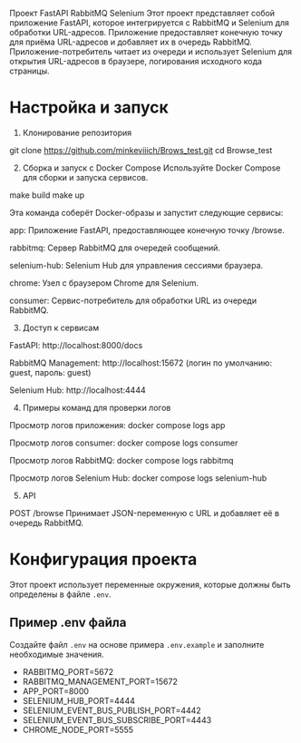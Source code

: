 Проект FastAPI RabbitMQ Selenium
Этот проект представляет собой приложение FastAPI, которое интегрируется с RabbitMQ и Selenium для обработки URL-адресов. Приложение предоставляет конечную точку для приёма URL-адресов и добавляет их в очередь RabbitMQ. Приложение-потребитель читает из очереди и использует Selenium для открытия URL-адресов в браузере, логирования исходного кода страницы.

# Настройка и запуск

1. Клонирование репозитория

git clone https://github.com/minkeviiich/Brows_test.git
cd Browse_test

2. Сборка и запуск с Docker Compose
Используйте Docker Compose для сборки и запуска сервисов.

make build
make up

Эта команда соберёт Docker-образы и запустит следующие сервисы:

app: Приложение FastAPI, предоставляющее конечную точку /browse.

rabbitmq: Сервер RabbitMQ для очередей сообщений.

selenium-hub: Selenium Hub для управления сессиями браузера.

chrome: Узел с браузером Chrome для Selenium.

consumer: Сервис-потребитель для обработки URL из очереди RabbitMQ.

3. Доступ к сервисам

FastAPI: http://localhost:8000/docs

RabbitMQ Management: http://localhost:15672 (логин по умолчанию: guest, пароль: guest)

Selenium Hub: http://localhost:4444

4. Примеры команд для проверки логов

Просмотр логов приложения:
docker compose logs app

Просмотр логов consumer:
docker compose logs consumer

Просмотр логов RabbitMQ:
docker compose logs rabbitmq

Просмотр логов Selenium Hub:
docker compose logs selenium-hub

5. API

POST /browse
Принимает JSON-переменную с URL и добавляет её в очередь RabbitMQ.

# Конфигурация проекта

Этот проект использует переменные окружения, которые должны быть определены в файле `.env`.

## Пример .env файла

Создайте файл `.env` на основе примера `.env.example` и заполните необходимые значения.

- RABBITMQ_PORT=5672
- RABBITMQ_MANAGEMENT_PORT=15672
- APP_PORT=8000
- SELENIUM_HUB_PORT=4444
- SELENIUM_EVENT_BUS_PUBLISH_PORT=4442
- SELENIUM_EVENT_BUS_SUBSCRIBE_PORT=4443
- CHROME_NODE_PORT=5555
